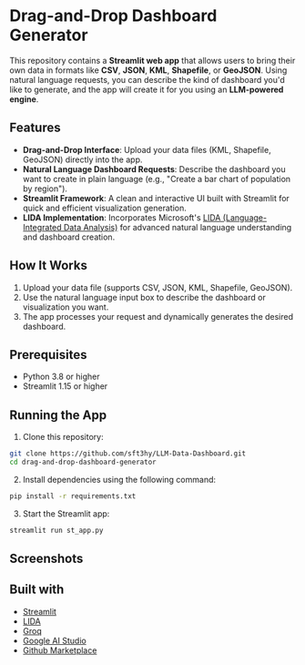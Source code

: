 # Drag-and-Drop Dashboard Generator

This repository contains a **Streamlit web app** that allows users to bring their own data in formats like **CSV**, **JSON**, **KML**, **Shapefile**, or **GeoJSON**. Using natural language requests, you can describe the kind of dashboard you'd like to generate, and the app will create it for you using an **LLM-powered engine**.

## Features

- **Drag-and-Drop Interface**: Upload your data files (KML, Shapefile, GeoJSON) directly into the app.  
- **Natural Language Dashboard Requests**: Describe the dashboard you want to create in plain language (e.g., "Create a bar chart of population by region").  
- **Streamlit Framework**: A clean and interactive UI built with Streamlit for quick and efficient visualization generation.  
- **LIDA Implementation**: Incorporates Microsoft's [LIDA (Language-Integrated Data Analysis)](https://microsoft.github.io/lida/) for advanced natural language understanding and dashboard creation.  

## How It Works

1. Upload your data file (supports CSV, JSON, KML, Shapefile, GeoJSON).  
2. Use the natural language input box to describe the dashboard or visualization you want.  
3. The app processes your request and dynamically generates the desired dashboard.  

## Prerequisites

- Python 3.8 or higher  
- Streamlit 1.15 or higher  

## Running the App

1. Clone this repository:
```bash
git clone https://github.com/sft3hy/LLM-Data-Dashboard.git
cd drag-and-drop-dashboard-generator
```
2. Install dependencies using the following command:  
```bash
pip install -r requirements.txt
```
3. Start the Streamlit app:
```bash
streamlit run st_app.py
```

## Screenshots

## Built with
- [Streamlit](https://streamlit.io/)
- [LIDA](https://microsoft.github.io/lida/)
- [Groq](https://groq.com/)
- [Google AI Studio](https://aistudio.google.com/prompts/new_chat)
- [Github Marketplace](https://github.com/marketplace)